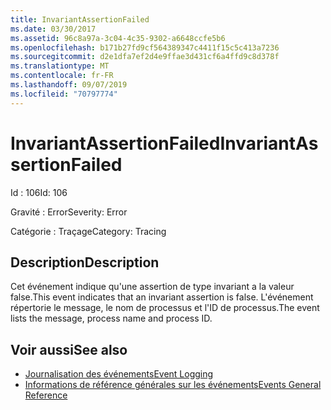 ```yaml
---
title: InvariantAssertionFailed
ms.date: 03/30/2017
ms.assetid: 96c8a97a-3c04-4c35-9302-a6648ccfe5b6
ms.openlocfilehash: b171b27fd9cf564389347c4411f15c5c413a7236
ms.sourcegitcommit: d2e1dfa7ef2d4e9ffae3d431cf6a4ffd9c8d378f
ms.translationtype: MT
ms.contentlocale: fr-FR
ms.lasthandoff: 09/07/2019
ms.locfileid: "70797774"
---
```

# <a name="invariantassertionfailed"></a><span data-ttu-id="296a4-102">InvariantAssertionFailed</span><span class="sxs-lookup"><span data-stu-id="296a4-102">InvariantAssertionFailed</span></span>
<span data-ttu-id="296a4-103">Id : 106</span><span class="sxs-lookup"><span data-stu-id="296a4-103">Id: 106</span></span>  
  
 <span data-ttu-id="296a4-104">Gravité : Error</span><span class="sxs-lookup"><span data-stu-id="296a4-104">Severity: Error</span></span>  
  
 <span data-ttu-id="296a4-105">Catégorie : Traçage</span><span class="sxs-lookup"><span data-stu-id="296a4-105">Category: Tracing</span></span>  
  
## <a name="description"></a><span data-ttu-id="296a4-106">Description</span><span class="sxs-lookup"><span data-stu-id="296a4-106">Description</span></span>  
 <span data-ttu-id="296a4-107">Cet événement indique qu'une assertion de type invariant a la valeur false.</span><span class="sxs-lookup"><span data-stu-id="296a4-107">This event indicates that an invariant assertion is false.</span></span> <span data-ttu-id="296a4-108">L'événement répertorie le message, le nom de processus et l'ID de processus.</span><span class="sxs-lookup"><span data-stu-id="296a4-108">The event lists the message, process name and process ID.</span></span>  
  
## <a name="see-also"></a><span data-ttu-id="296a4-109">Voir aussi</span><span class="sxs-lookup"><span data-stu-id="296a4-109">See also</span></span>

- [<span data-ttu-id="296a4-110">Journalisation des événements</span><span class="sxs-lookup"><span data-stu-id="296a4-110">Event Logging</span></span>](index.md)
- [<span data-ttu-id="296a4-111">Informations de référence générales sur les événements</span><span class="sxs-lookup"><span data-stu-id="296a4-111">Events General Reference</span></span>](events-general-reference.md)

